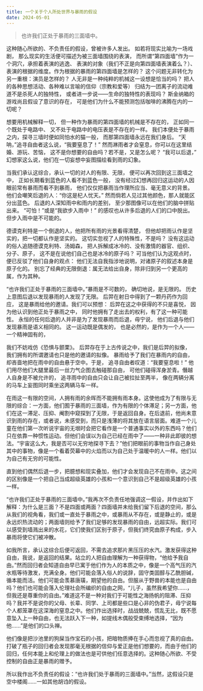 ```yaml
---
title: 一个关于个人所处世界与暴雨的假设
date: 2024-05-01
---
```


> 也许我们正处于暴雨的三面墙中。

这种随心所欲的、不负责任的假设，曾被许多人发出。
如若将现实比喻为一场戏剧，
那么现实的生活便可描述为被三面墙围绕的表演，
而所谓“第四面墙”作为一个洞穴，承担着表演的逃逸、
表演的对象（我们不正是向第四面墙表演着么？）、
表演的根据的维度。作为根据的暴雨的第四面墙是怎样的？
这个问题无非转化为另一重根：演员是怎样的？
人无非是一种纯粹的机械这一设想是恰当的吗？
把人的各种思想活动、各种难以言喻的信仰（宗教和爱等）
归结为一团离子的流动难道不是杀死人的独特性，
或者进一步说——生命的独特性的表现吗？
斯金纳箱的游戏尚且假设了意识的存在，
可是他们为什么不能预测包括咖啡的沸腾在内的一切呢？

想要用机械解释一切，
但一种作为暴雨的第四面墙的机械是不存在的，
正如同一个既处于电路中、
又不处于电路中的电压表是不存在的一样。
我们本便处于暴雨之内，探寻三墙时便如同怕水的猫一般，
而那第四面墙永远在我们身后。
“天呐，”追寻自由者这么说，“我要窒息了！”
然而淋雨者才会窒息，你可以在这里结婚、游玩、苦恼，
这不是你想要的自由吗？若不是，又是怎么呢？
“我可以后退，”
幻想家这么说，他们在一切妄想中妄图描绘看到雨的幻象。

当我们承认这综合，承认一切的对人的有限、无限，
便可以再次回到这三面墙之中，
正如长期看到蓝色的人看不到蓝色一般，
没有经过幻想再回归这运动的人因眼前常有暴雨而看不到暴雨，
他们仅仅把暴雨当作理所应当、毫无意义的背景。
他们会嘲笑后退的人：“你这是杞人忧天。”
然而倘若人见过其他颜色，那人就能区分出蓝色。
后退的人深知雨中和雨内的差别，
至少那图像可以在他们的脑中拼贴出来。
“可怕！”或是“我欲步入雨中！”
的感叹也从许多后退的人们的口中脱出。
但步入雨中是不可能的。

德谟克利特是一个倒退的人，他把所有雨的光景看得清楚，
但他却把雨认作是坚实的，把一切都认作是坚实的。
这切实忽视了人的特殊性，不是吗？
没有这运动的俗人追随德谟克利特、汤姆森，
把人拆解成冰冷的、没有激情的器官、组织、分子、原子，
这不是在说他们自己也是冰冷的原子吗？
可当他们认为这观点时，
便已反驳了他们自身的观点：
他们无法自我指涉地说明，对诸原子的叙述本身是原子化的。
别忘了经典的无限倒退：属无法给出自身，除非归到另一个更高的属，作为其种。

“也许我们正处于暴雨的三面墙中。”暴雨是不可数的，
确切地说，是无限的。
历史上意图后退以发现暴雨的人发现了无限。
后羿在射日中得到了一颗丹药作为回应，
这是暴雨给他的邀请。我们可以预想：
后羿在这之中获得的不只是喜悦，
因为他认识到他正处于暴雨之中，
同时他拥有了走出去的权利，有了这一种可能性。
永恒的任何后退的人并非是为了发现暴雨而后退，毋宁说，
他们后退与他们发现暴雨是语义相同的。
这一运动既是偶发的，
也是必然的，是作为一个人——一个精神固有的，

我们不妨戏仿《恐惧与颤栗》。
后羿存在于上古传说之中，我们是后羿的拟像，
我们拥有的所谓邀请也只是他的邀请的拟像。
暴雨给予了我们在暴雨内的自由，
却吝啬地把在雨中的自由悬于空中。于是，
追寻自由者叹道：“我要窒息啦！”
他们用尽他们大腿里最后一丝力气企图去触碰那自由，
可他们碰得浑身淤青。僭越人自身是不被允许的，
追寻雨中的自由只会让自己被拉扯至两半，
像在两辆分离的马车上妄图同时乘坐这两辆马车一样。

在雨这一有限的空间，人拥有雨的余晖而不能拥有雨本身。这使他成为了有限与无限的综合：一方面，他们囿于暴雨的三面墙，作为有限的个体滞足；另一方面，他们在这一滞足、压抑、阉割中窥探到了无限，于是返回自身。在后退前，他尚未意识到雨的存在，或者说，未感受到，而只是浅薄的将其放在语言层面。难道一个儿童在他们第一次听说宇宙的无垠时会把它看作是一个普通事实以外的东西吗？他们只在依靠一种惯性运动。但他们会误以为自己已经在雨中了——一种非此即彼的想法。“宇宙这么大，我是否可以无穷地探寻下去？”他们把眼前的事物当作自己身处其中的事物，像是一个看着荧幕中的火焰而以为自己处于温暖中的人一样。他们以为自己有无穷的可能性。

直到他们偶然后退一步，把臆想和现实叠加，他们才会发现自己不在雨中。这之间的区别像是一个把自己当成超级英雄的小孩和一个意识到自己不是超级英雄的小孩一样。

 “也许我们正处于暴雨的三面墙中。”我再次不负责任地强调这一假设，并作出如下解释：为什么是三面？不是四面或两面？四面墙并未给我们留下后退的空间，那么从我们的视角看，我们或一直处于暴雨之中，或暴雨从不存在，或是静止的，或是永远炽热流动的；两面墙则给予了我们足够的发现暴雨的自由，远超实际。我们可以感受到墙溅出来的水花，它们使我们区别于原子，但我们终究由原子构成，步入暴雨将使它们被冲散。

如我所言，承认这综合后便可返回，不需去追求那片黑压压的水汽。激发获得这种自由，我说，是返回的结果。站立的人把自由理解为一种获得物，“他给予我自由。”然而回归者会知道自由早已寓于他们作为人的本质之中，像是一个高气压的汽水瓶等待激发，充满全身。他们可能会落入俗人的说辞，固守类固醇与乙酰胆碱，循本能而活。他们可能会羡慕唐璜，期望他的自由。但服从于野兽的本能也是自由吗？他们也可能会落入伦理社会所编织的自由之网，“儿子，虽然我希望你……，但我还是尊重你的自由。”难道这不是一种对我们于可能性之海扬帆的阻滞、压抑吗？我并不是说你的父母、长辈、同学、上司都是些口是心非的伪君子，毋宁说每个人都笼罩在这深海的窒息之中。他们作出选择时，战战兢兢，慌乱无比，既不愿意坠入上一种自由，也无法跃入下一种，如提线木偶般受束缚地选择，“因为他……”是他们的口头禅。

他们像是把沙池里的狗屎当作宝石的小孩，把暗物质捧在手心而忽视了真的自由。打破了瓶子的回归者会发现那毫无根据的信仰与爱正是他们想要的，而由于他们的回归，任何本能上和伦理上的做法也是可供他们任意选择的。这种随心所欲、不受控制的自由正是暴雨的赠予。

所以我作出不负责任的假设：“也许我们处于暴雨的三面墙中。”当然，这假设只是空中楼阁……一如其他胡诌的假设。
